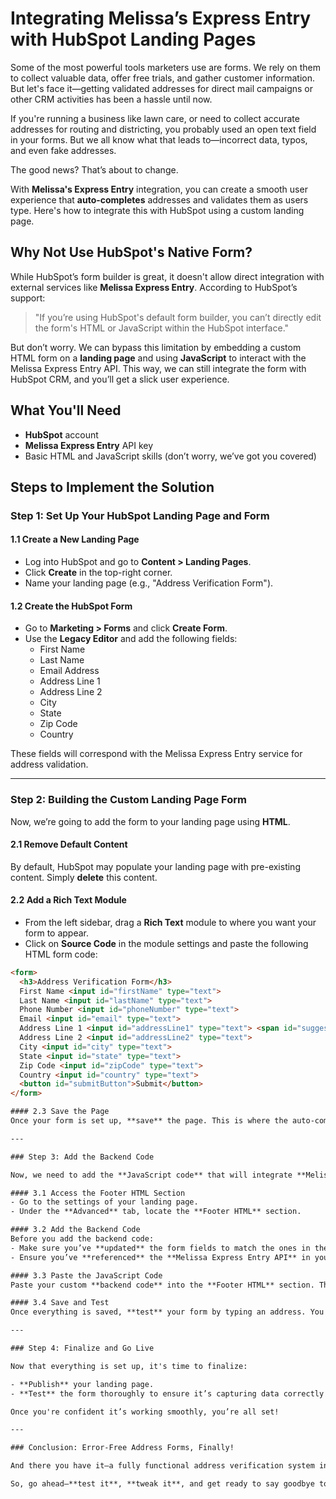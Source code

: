 # Integrating Melissa’s Express Entry with HubSpot Landing Pages

Some of the most powerful tools marketers use are forms. We rely on them to collect valuable data, offer free trials, and gather customer information. But let's face it—getting validated addresses for direct mail campaigns or other CRM activities has been a hassle until now.

If you're running a business like lawn care, or need to collect accurate addresses for routing and districting, you probably used an open text field in your forms. But we all know what that leads to—incorrect data, typos, and even fake addresses. 

The good news? That’s about to change.

With **Melissa's Express Entry** integration, you can create a smooth user experience that **auto-completes** addresses and validates them as users type. Here's how to integrate this with HubSpot using a custom landing page.

## Why Not Use HubSpot's Native Form?

While HubSpot’s form builder is great, it doesn't allow direct integration with external services like **Melissa Express Entry**. According to HubSpot’s support: 

> "If you’re using HubSpot's default form builder, you can’t directly edit the form's HTML or JavaScript within the HubSpot interface."

But don’t worry. We can bypass this limitation by embedding a custom HTML form on a **landing page** and using **JavaScript** to interact with the Melissa Express Entry API. This way, we can still integrate the form with HubSpot CRM, and you’ll get a slick user experience.

## What You'll Need

- **HubSpot** account
- **Melissa Express Entry** API key
- Basic HTML and JavaScript skills (don’t worry, we’ve got you covered)

## Steps to Implement the Solution

### Step 1: Set Up Your HubSpot Landing Page and Form

#### 1.1 Create a New Landing Page
- Log into HubSpot and go to **Content > Landing Pages**.
- Click **Create** in the top-right corner.
- Name your landing page (e.g., "Address Verification Form").

#### 1.2 Create the HubSpot Form
- Go to **Marketing > Forms** and click **Create Form**.
- Use the **Legacy Editor** and add the following fields:
  - First Name
  - Last Name
  - Email Address
  - Address Line 1
  - Address Line 2
  - City
  - State
  - Zip Code
  - Country

These fields will correspond with the Melissa Express Entry service for address validation.

---

### Step 2: Building the Custom Landing Page Form

Now, we’re going to add the form to your landing page using **HTML**.

#### 2.1 Remove Default Content
By default, HubSpot may populate your landing page with pre-existing content. Simply **delete** this content.

#### 2.2 Add a Rich Text Module
- From the left sidebar, drag a **Rich Text** module to where you want your form to appear.
- Click on **Source Code** in the module settings and paste the following HTML form code:

```html
<form>
  <h3>Address Verification Form</h3>
  First Name <input id="firstName" type="text">
  Last Name <input id="lastName" type="text">
  Phone Number <input id="phoneNumber" type="text">
  Email <input id="email" type="text">
  Address Line 1 <input id="addressLine1" type="text"> <span id="suggestions"></span>
  Address Line 2 <input id="addressLine2" type="text">
  City <input id="city" type="text">
  State <input id="state" type="text">
  Zip Code <input id="zipCode" type="text">
  Country <input id="country" type="text">
  <button id="submitButton">Submit</button>
</form>

#### 2.3 Save the Page
Once your form is set up, **save** the page. This is where the auto-complete magic will happen.

---

### Step 3: Add the Backend Code

Now, we need to add the **JavaScript code** that will integrate **Melissa Express Entry** with your form.

#### 3.1 Access the Footer HTML Section
- Go to the settings of your landing page.
- Under the **Advanced** tab, locate the **Footer HTML** section.

#### 3.2 Add the Backend Code
Before you add the backend code:
- Make sure you’ve **updated** the form fields to match the ones in the page.
- Ensure you’ve **referenced** the **Melissa Express Entry API** in your script.

#### 3.3 Paste the JavaScript Code
Paste your custom **backend code** into the **Footer HTML** section. This code will enable the form to interact with the **Melissa Express Entry API** for real-time address validation.

#### 3.4 Save and Test
Once everything is saved, **test** your form by typing an address. You should see **suggestions** populate as users type.

---

### Step 4: Finalize and Go Live

Now that everything is set up, it's time to finalize:

- **Publish** your landing page.
- **Test** the form thoroughly to ensure it’s capturing data correctly and verifying addresses.

Once you're confident it’s working smoothly, you’re all set!

---

### Conclusion: Error-Free Address Forms, Finally!

And there you have it—a fully functional address verification system integrated with **Melissa Express Entry** on a HubSpot landing page. No more dealing with invalid addresses or data entry mistakes. Your users will experience a seamless form with real-time address suggestions, and your CRM will get clean, verified data every time.

So, go ahead—**test it**, **tweak it**, and get ready to say goodbye to messy address data!